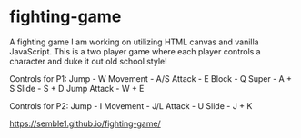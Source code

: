 # fighting-game

A fighting game I am working on utilizing HTML canvas and vanilla JavaScript. This is a two player game where each player controls a character and duke it out old school style!

Controls for P1:
Jump - W
Movement - A/S
Attack - E
Block - Q
Super - A + S
Slide - S + D
Jump Attack - W + E

Controls for P2:
Jump - I
Movement - J/L
Attack - U
Slide - J + K


https://semble1.github.io/fighting-game/
